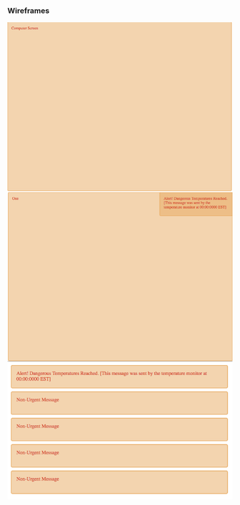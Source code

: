 ### Wireframes

![Screen Shot of Wireframe1_17Apr](Wireframe1_17Apr.png)
![Screen Shot of Wireframe2_17Apr](Wireframe2_17Apr.png)
![Screen Shot of Wireframe3_17Apr](Wireframe3_17Apr.png)
